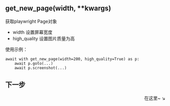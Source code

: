 

## get_new_page(width,  **kwargs)
获取playwright Page对象
 
- width 设置屏幕宽度
- high_quality 设置图片质量为高

使用示例：
```
await with get_new_page(width=200, high_quality=True) as p:
    await p.goto(...)
    await p.screenshot(...)
```

## 下一步

<div align="right">
    在这里~ ↘
</div>
